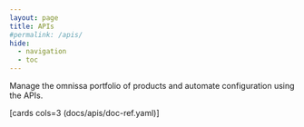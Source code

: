 ```yaml
---
layout: page
title: APIs
#permalink: /apis/
hide:
  - navigation
  - toc
---
```


Manage the omnissa portfolio of products and automate configuration using the APIs.

[cards cols=3 (docs/apis/doc-ref.yaml)]
